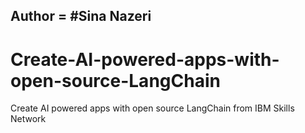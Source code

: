 ## Author = #Sina Nazeri
# Create-AI-powered-apps-with-open-source-LangChain
Create AI powered apps with open source LangChain from IBM Skills Network
